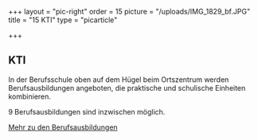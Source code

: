 +++
layout = "pic-right"
order = 15
picture = "/uploads/IMG_1829_bf.JPG"
title = "15 KTI"
type = "picarticle"

+++
## KTI

In der Berufsschule oben auf dem Hügel beim Ortszentrum werden Berufsausbildungen angeboten, die praktische und schulische Einheiten kombinieren.

9 Berufsausbildungen sind inzwischen möglich.

[Mehr zu den Berufsausbildungen](/projekte/berufsausbildungen "Berufsausbildungen")